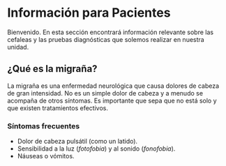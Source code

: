 # Información para Pacientes

Bienvenido. En esta sección encontrará información relevante sobre las cefaleas y las pruebas diagnósticas que
solemos realizar en nuestra unidad.

## ¿Qué es la migraña?
La migraña es una enfermedad neurológica que causa dolores de cabeza de gran intensidad. No es un simple dolor
de cabeza y a menudo se acompaña de otros síntomas. Es importante que sepa que no está solo y que existen
tratamientos efectivos.

### Síntomas frecuentes
*   Dolor de cabeza pulsátil (como un latido).
*   Sensibilidad a la luz (*fotofobia*) y al sonido (*fonofobia*).
*   Náuseas o vómitos.
